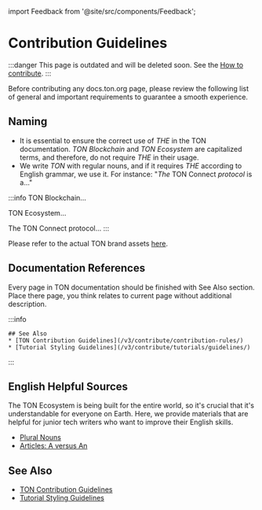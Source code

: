 import Feedback from '@site/src/components/Feedback';

# Contribution Guidelines

:::danger
This page is outdated and will be deleted soon.
See the [How to contribute](/v3/contribute/).
:::

Before contributing any docs.ton.org page, please review the following list of general and important requirements to guarantee a smooth experience.

## Naming

- It is essential to ensure the correct use of *THE* in the TON documentation. *TON Blockchain* and *TON Ecosystem* are capitalized terms, and therefore, do not require *THE* in their usage.
- We write *TON* with regular nouns, and if it requires *THE* according to English grammar, we use it. For instance: "*The* TON Connect *protocol* is a..."

:::info
TON Blockchain...

TON Ecosystem...

The TON Connect protocol...
:::

Please refer to the actual TON brand assets [here](https://ton.org/en/brand-assets).

## Documentation References

Every page in TON documentation should be finished with See Also section. Place there page, you think relates to current page without additional description.

:::info

```
## See Also
* [TON Contribution Guidelines](/v3/contribute/contribution-rules/)
* [Tutorial Styling Guidelines](/v3/contribute/tutorials/guidelines/)
```

:::

## English Helpful Sources

The TON Ecosystem is being built for the entire world, so it's crucial that it's understandable for everyone on Earth. Here, we provide materials that are helpful for junior tech writers who want to improve their English skills.

- [Plural Nouns](https://www.grammarly.com/blog/plural-nouns/)
- [Articles: A versus An](https://owl.purdue.edu/owl/general_writing/grammar/articles_a_versus_an.html)

## See Also

- [TON Contribution Guidelines](/v3/contribute/contribution-rules/)
- [Tutorial Styling Guidelines](/v3/contribute/tutorials/guidelines/)

<Feedback />

